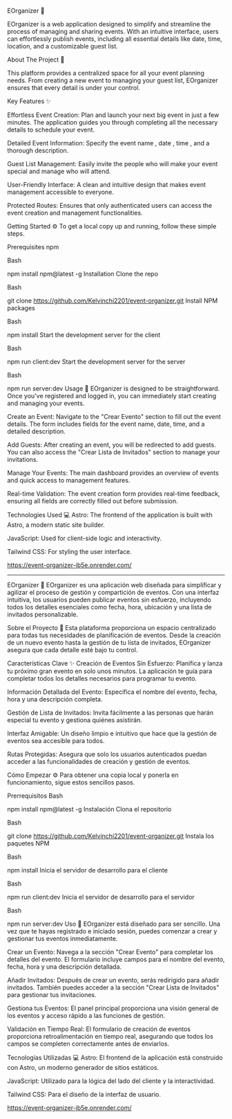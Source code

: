 EOrganizer 📅

EOrganizer is a web application designed to simplify and streamline the process of managing and sharing events. With an intuitive interface, users can effortlessly publish events, including all essential details like date, time, location, and a customizable guest list.

About The Project 🚀

This platform provides a centralized space for all your event planning needs. From creating a new event to managing your guest list, EOrganizer ensures that every detail is under your control.

Key Features ✨

Effortless Event Creation: Plan and launch your next big event in just a few minutes. The application guides you through completing all the necessary details to schedule your event.




Detailed Event Information: Specify the event name , date , time , and a thorough description.





Guest List Management: Easily invite the people who will make your event special and manage who will attend.

User-Friendly Interface: A clean and intuitive design that makes event management accessible to everyone.

Protected Routes: Ensures that only authenticated users can access the event creation and management functionalities.

Getting Started ⚙️
To get a local copy up and running, follow these simple steps.

Prerequisites
npm

Bash

npm install npm@latest -g
Installation
Clone the repo

Bash

git clone https://github.com/Kelvinchi2201/event-organizer.git
Install NPM packages

Bash

npm install
Start the development server for the client

Bash

npm run client:dev
Start the development server for the server

Bash

npm run server:dev
Usage 📖
EOrganizer is designed to be straightforward. Once you've registered and logged in, you can immediately start creating and managing your events.


Create an Event: Navigate to the "Crear Evento" section  to fill out the event details. The form includes fields for the event name, date, time, and a detailed description.



Add Guests: After creating an event, you will be redirected to add guests. You can also access the "Crear Lista de Invitados"  section to manage your invitations.



Manage Your Events: The main dashboard provides an overview of events and quick access to management features.


Real-time Validation: The event creation form provides real-time feedback, ensuring all fields are correctly filled out before submission.

Technologies Used 💻
Astro: The frontend of the application is built with Astro, a modern static site builder.

JavaScript: Used for client-side logic and interactivity.

Tailwind CSS: For styling the user interface.

https://event-organizer-jb5e.onrender.com/

----------------------------------------------------------------------------------------------------------------------------------------------------------------
EOrganizer 📅
EOrganizer es una aplicación web diseñada para simplificar y agilizar el proceso de gestión y compartición de eventos. Con una interfaz intuitiva, los usuarios pueden publicar eventos sin esfuerzo, incluyendo todos los detalles esenciales como fecha, hora, ubicación y una lista de invitados personalizable.

Sobre el Proyecto 🚀
Esta plataforma proporciona un espacio centralizado para todas tus necesidades de planificación de eventos. Desde la creación de un nuevo evento hasta la gestión de tu lista de invitados, EOrganizer asegura que cada detalle esté bajo tu control.

Características Clave ✨
Creación de Eventos Sin Esfuerzo: Planifica y lanza tu próximo gran evento en solo unos minutos. La aplicación te guía para completar todos los detalles necesarios para programar tu evento.

Información Detallada del Evento: Especifica el nombre del evento, fecha, hora y una descripción completa.

Gestión de Lista de Invitados: Invita fácilmente a las personas que harán especial tu evento y gestiona quiénes asistirán.

Interfaz Amigable: Un diseño limpio e intuitivo que hace que la gestión de eventos sea accesible para todos.

Rutas Protegidas: Asegura que solo los usuarios autenticados puedan acceder a las funcionalidades de creación y gestión de eventos.

Cómo Empezar ⚙️
Para obtener una copia local y ponerla en funcionamiento, sigue estos sencillos pasos.

Prerrequisitos
Bash

npm install npm@latest -g
Instalación
Clona el repositorio

Bash

git clone https://github.com/Kelvinchi2201/event-organizer.git
Instala los paquetes NPM

Bash

npm install
Inicia el servidor de desarrollo para el cliente

Bash

npm run client:dev
Inicia el servidor de desarrollo para el servidor

Bash

npm run server:dev
Uso 📖
EOrganizer está diseñado para ser sencillo. Una vez que te hayas registrado e iniciado sesión, puedes comenzar a crear y gestionar tus eventos inmediatamente.

Crear un Evento: Navega a la sección "Crear Evento" para completar los detalles del evento. El formulario incluye campos para el nombre del evento, fecha, hora y una descripción detallada.

Añadir Invitados: Después de crear un evento, serás redirigido para añadir invitados. También puedes acceder a la sección "Crear Lista de Invitados" para gestionar tus invitaciones.

Gestiona tus Eventos: El panel principal proporciona una visión general de los eventos y acceso rápido a las funciones de gestión.

Validación en Tiempo Real: El formulario de creación de eventos proporciona retroalimentación en tiempo real, asegurando que todos los campos se completen correctamente antes de enviarlos.

Tecnologías Utilizadas 💻
Astro: El frontend de la aplicación está construido con Astro, un moderno generador de sitios estáticos.

JavaScript: Utilizado para la lógica del lado del cliente y la interactividad.

Tailwind CSS: Para el diseño de la interfaz de usuario.

https://event-organizer-jb5e.onrender.com/
